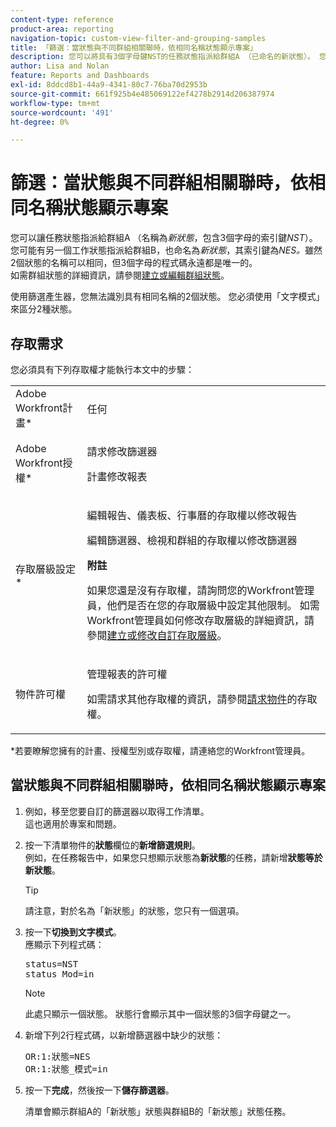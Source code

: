 ```yaml
---
content-type: reference
product-area: reporting
navigation-topic: custom-view-filter-and-grouping-samples
title: 「篩選：當狀態與不同群組相關聯時，依相同名稱狀態顯示專案」
description: 您可以將具有3個字母鍵NST的任務狀態指派給群組A （已命名的新狀態）。 您可能有另一個任務狀態指派給群組B，也命名為New Status ，帶有3個字母的索引鍵NES。 雖然2個狀態的名稱可以相同，但3個字母的程式碼永遠都是唯一的。 如需群組狀態的詳細資訊，請參閱建立或編輯群組狀態。
author: Lisa and Nolan
feature: Reports and Dashboards
exl-id: 8ddcd8b1-44a9-4341-80c7-76ba70d2953b
source-git-commit: 661f925b4e485069122ef4278b2914d206387974
workflow-type: tm+mt
source-wordcount: '491'
ht-degree: 0%

---
```


# 篩選：當狀態與不同群組相關聯時，依相同名稱狀態顯示專案

您可以讓任務狀態指派給群組A （名稱為&#x200B;*新狀態*，包含3個字母的索引鍵&#x200B;*NST*）。 您可能有另一個工作狀態指派給群組B，也命名為&#x200B;*新狀態*，其索引鍵為&#x200B;*NES。*&#x200B;雖然2個狀態的名稱可以相同，但3個字母的程式碼永遠都是唯一的。\
如需群組狀態的詳細資訊，請參閱[建立或編輯群組狀態](../../../administration-and-setup/manage-groups/manage-group-statuses/create-or-edit-a-group-status.md)。

使用篩選產生器，您無法識別具有相同名稱的2個狀態。 您必須使用「文字模式」來區分2種狀態。

## 存取需求

您必須具有下列存取權才能執行本文中的步驟：

<table style="table-layout:auto"> 
 <col> 
 <col> 
 <tbody> 
  <tr> 
   <td role="rowheader">Adobe Workfront計畫*</td> 
   <td> <p>任何</p> </td> 
  </tr> 
  <tr> 
   <td role="rowheader">Adobe Workfront授權*</td> 
   <td> <p>請求修改篩選器 </p>
   <p>計畫修改報表</p> </td> 
  </tr> 
  <tr> 
   <td role="rowheader">存取層級設定*</td> 
   <td> <p>編輯報告、儀表板、行事曆的存取權以修改報告</p> <p>編輯篩選器、檢視和群組的存取權以修改篩選器</p> <p><b>附註</b>

如果您還是沒有存取權，請詢問您的Workfront管理員，他們是否在您的存取層級中設定其他限制。 如需Workfront管理員如何修改存取層級的詳細資訊，請參閱<a href="../../../administration-and-setup/add-users/configure-and-grant-access/create-modify-access-levels.md" class="MCXref xref">建立或修改自訂存取層級</a>。</p> </td>
</tr> 
  <tr> 
   <td role="rowheader">物件許可權</td> 
   <td> <p>管理報表的許可權</p> <p>如需請求其他存取權的資訊，請參閱<a href="../../../workfront-basics/grant-and-request-access-to-objects/request-access.md" class="MCXref xref">請求物件</a>的存取權。</p> </td> 
  </tr> 
 </tbody> 
</table>

&#42;若要瞭解您擁有的計畫、授權型別或存取權，請連絡您的Workfront管理員。

## 當狀態與不同群組相關聯時，依相同名稱狀態顯示專案

1. 例如，移至您要自訂的篩選器以取得工作清單。\
   這也適用於專案和問題。
1. 按一下清單物件的&#x200B;**狀態**&#x200B;欄位的&#x200B;**新增篩選規則**。\
   例如，在任務報告中，如果您只想顯示狀態為&#x200B;**新狀態**&#x200B;的任務，請新增&#x200B;**狀態等於新狀態**。

   >[!TIP]
   >
   >請注意，對於名為「新狀態」的狀態，您只有一個選項。

1. 按一下&#x200B;**切換到文字模式**。\
   應顯示下列程式碼：
   <pre xml:space="preserve">status=NST<br>status_Mod=in </pre>

   >[!NOTE]
   >
   >此處只顯示一個狀態。 狀態行會顯示其中一個狀態的3個字母鍵之一。

1. 新增下列2行程式碼，以新增篩選器中缺少的狀態：
   <pre>OR:1:狀態=NES<br>OR:1:狀態_模式=in</pre>

1. 按一下&#x200B;**完成**，然後按一下&#x200B;**儲存篩選器**。

   清單會顯示群組A的「新狀態」狀態與群組B的「新狀態」狀態任務。
